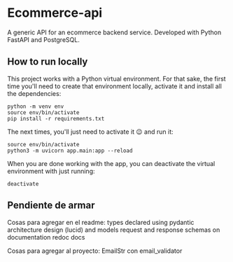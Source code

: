 # Ecommerce-api

A generic API for an ecommerce backend service. Developed with Python FastAPI and PostgreSQL.

## How to run locally

This project works with a Python virtual environment. For that sake, the first time you'll need to create that environment locally, activate it and install all the dependencies:

```
python -m venv env
source env/bin/activate
pip install -r requirements.txt
```

The next times, you'll just need to activate it 😉 and run it:

```
source env/bin/activate
python3 -m uvicorn app.main:app --reload
```

When you are done working with the app, you can deactivate the virtual environment with just running:

```
deactivate
```

## Pendiente de armar

Cosas para agregar en el readme:
    types declared using pydantic
    architecture design (lucid) and models
    request and response schemas on documentation
        redoc
        docs

Cosas para agregar al proyecto:
    EmailStr con email_validator